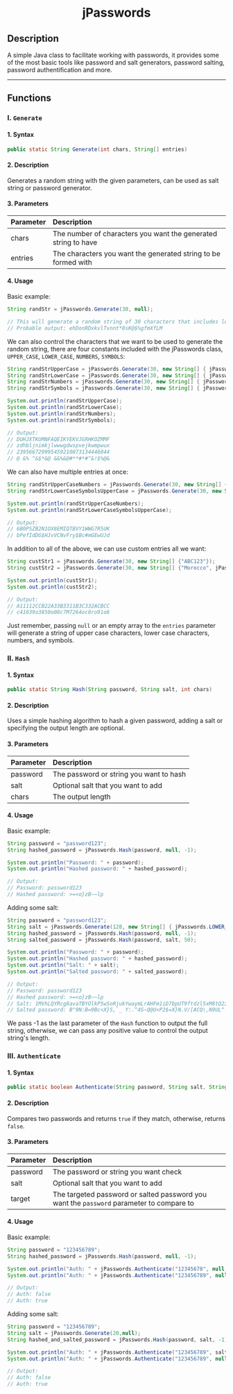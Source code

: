 <h1 align="center">jPasswords</h1>

## Description
A simple Java class to facilitate working with passwords, it provides some of the most basic tools like password and salt generators, password salting, password authentification and more.

---

## Functions

### I. `Generate`

#### 1. Syntax
```java
public static String Generate(int chars, String[] entries)
```
#### 2. Description
Generates a random string with the given parameters, can be used as salt string or password generator.

#### 3. Parameters
| Parameter     | Description   |
| ------------- |:--------------|
| chars         | The number of characters you want the generated string to have |
| entries      | The characters you want the generated string to be formed with      |

#### 4. Usage
Basic example:
```java
String randStr = jPasswords.Generate(30, null);

// This will generate a random string of 30 characters that includes lower case characters, upper case characters, numbers, and symbols.
// Probable output: ehDonRDxkvlTvnnt*8sK@$%gfmXfLM
```

We can also control the characters that we want to be used to generate the random string, there are four constants included with the jPasswords class, `UPPER_CASE`, `LOWER_CASE`, `NUMBERS`, `SYMBOLS`:

```java
String randStrUpperCase = jPasswords.Generate(30, new String[] { jPasswords.UPPER_CASE } );
String randStrLowerCase = jPasswords.Generate(30, new String[] { jPasswords.LOWER_CASE });
String randStrNumbers = jPasswords.Generate(30, new String[] { jPasswords.NUMBERS });
String randStrSymbols = jPasswords.Generate(30, new String[] { jPasswords.SYMBOLS });

System.out.println(randStrUpperCase);
System.out.println(randStrLowerCase);
System.out.println(randStrNumbers);
System.out.println(randStrSymbols);

// Output:
// DUHJXTKUMNFAQEIKYEKVJGRHKOZMMF
// zdhbljnimkjlwwwgdwspvejkwmpwux
// 239566729995459210073134446044
// @ &% ^&$*&@ &&%&@#**#*#^&!$%@&
```

We can also have multiple entries at once:

```java
String randStrUpperCaseNumbers = jPasswords.Generate(30, new String[] { jPasswords.UPPER_CASE, jPasswords.NUMBERS } );
String randStrLowerCaseSymbolsUpperCase = jPasswords.Generate(30, new String[] { jPasswords.LOWER_CASE, jPasswords.SYMBOLS, jPasswords.UPPER_CASE });

System.out.println(randStrUpperCaseNumbers);
System.out.println(randStrLowerCaseSymbolsUpperCase);

// Output:
// 6B0PSZB2N1OX8EMIQTBVY1WWG7R5UK
// bPefIdDG$HJvVCNvFry$Bc#mGEwUJd
```

In addition to all of the above, we can use custom entries all we want:

```java
String custStr1 = jPasswords.Generate(30, new String[] {"ABC123"});
String custStr2 = jPasswords.Generate(30, new String[] {"Morocco", jPasswords.NUMBERS});

System.out.println(custStr1);
System.out.println(custStr2);

// Output:
// A11112CCB22A33B3311B3C332ACBCC
// c41639o3850o08c7M7264oc8ro91o6
```

Just remember, passing `null` or an empty array to the `entries` parameter will generate a string of upper case characters, lower case characters, numbers, and symbols.

### II. `Hash`

#### 1. Syntax
```java
public static String Hash(String password, String salt, int chars)
```
#### 2. Description
Uses a simple hashing algorithm to hash a given password, adding a salt or specifying the output length are optional.

#### 3. Parameters
| Parameter     | Description   |
| ------------- |:--------------|
| password         | The password or string you want to hash |
| salt      | Optional salt that you want to add      |
| chars      | The output length      |

#### 4. Usage
Basic example:
```java
String password = "password123";
String hashed_password = jPasswords.Hash(password, null, -1);

System.out.println("Password: " + password);
System.out.println("Hashed password: " + hashed_password);

// Output:
// Password: password123
// Hashed password: >=<o}zB~~lp
```

Adding some salt:

```java
String password = "password123";
String salt = jPasswords.Generate(128, new String[] { jPasswords.LOWER_CASE, jPasswords.UPPER_CASE, jPasswords.NUMBERS });
String hashed_password = jPasswords.Hash(password, null, -1);
String salted_password = jPasswords.Hash(password, salt, 50);

System.out.println("Password: " + password);
System.out.println("Hashed password: " + hashed_password);
System.out.println("Salt: " + salt);
System.out.println("Salted password: " + salted_password);

// Output:
// Password: password123
// Hashed password: >=<o}zB~~lp
// Salt: 1MVhLQYRcg8avaTBYOlkP5wSoRjukYwaymLrAHFm1iD7bpUT9ftdzl5xM8tQ2zFOMUXw4k3n2oKl0hsajNcAqfXVpDkCc2mR9GeQjUf3hIsCOn5tuAh2mQxWNRWOcN7W
// Salted password: B"9N:B=9Bc<X}S,`_ Y:.^4S~Q@U<P2$=X}N.V/[ACQ\,N9UL^
```

We pass -1 as the last parameter of the `Hash` function to output the full string, otherwise, we can pass any positive value to control the output string's length.

### III. `Authenticate`

#### 1. Syntax
```java
public static boolean Authenticate(String password, String salt, String target)
```
#### 2. Description
Compares two passwords and returns `true` if they match, otherwise, returns `false`.

#### 3. Parameters
| Parameter     | Description   |
| ------------- |:--------------|
| password         | The password or string you want check |
| salt      | Optional salt that you want to add      |
| target      | The targeted password or salted password you want the `password` parameter to compare to      |

#### 4. Usage
Basic example:
```java
String password = "123456789";
String hashed_password = jPasswords.Hash(password, null, -1);

System.out.println("Auth: " + jPasswords.Authenticate("12345678", null, hashed_password));
System.out.println("Auth: " + jPasswords.Authenticate("123456789", null, hashed_password));

// Output:
// Auth: false
// Auth: true
```

Adding some salt:

```java
String password = "123456789";
String salt = jPasswords.Generate(20,null);
String hashed_and_salted_password = jPasswords.Hash(password, salt, -1);

System.out.println("Auth: " + jPasswords.Authenticate("123456789", salt, hashed_and_salted_password));
System.out.println("Auth: " + jPasswords.Authenticate("123456789", null, hashed_and_salted_password));

// Output:
// Auth: false
// Auth: true
```